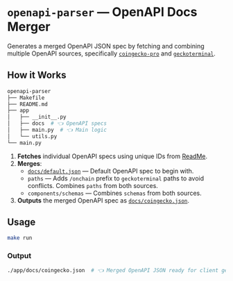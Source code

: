# `openapi-parser` — OpenAPI Docs Merger
Generates a merged OpenAPI JSON spec by fetching and combining multiple OpenAPI sources, specifically [`coingecko-pro`](https://docs.coingecko.com/openapi/6584ea6ce07e130056b1af99) and [`geckoterminal`](https://docs.coingecko.com/openapi/6585013ec2907b0031346aa4).

## How it Works
```sh
openapi-parser
├── Makefile
├── README.md
├── app
│   ├── __init__.py
│   ├── docs  # 👈 OpenAPI specs
│   ├── main.py  # 👈 Main logic
│   └── utils.py
└── main.py
```

1. **Fetches** individual OpenAPI specs using unique IDs from [ReadMe](https://docs.coingecko.com/docs/useful-links#pro-api-swagger-json).
2. **Merges**:
    - [`docs/default.json`](./app/docs/default.json) — Default OpenAPI spec to begin with.
    - `paths` — Adds `/onchain` prefix to `geckoterminal` paths to avoid conflicts. Combines `paths` from both sources.
    - `components/schemas` — Combines `schemas` from both sources.
3. **Outputs** the merged OpenAPI spec as [`docs/coingecko.json`](./app/docs/coingecko.json).

## Usage
```bash
make run
```

### Output
```sh
./app/docs/coingecko.json  # 👈 Merged OpenAPI JSON ready for client generation
```
